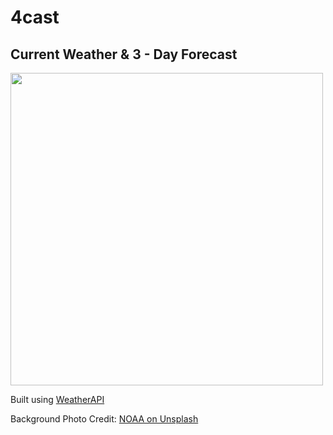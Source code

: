 # 4cast

## Current Weather & 3 - Day Forecast

<img src='https://github.com/mattwheeler-dev/4cast/assets/105622101/590fac62-5934-47c3-93f4-098ffd6a625b' width='500' />

<p>Built using
  <a href="https://www.weatherapi.com/" title="Free Weather API" target="_blank">WeatherAPI</a>
</p>

<p>Background Photo Credit: 
  <a href="https://unsplash.com/photos/green-trees-on-mountain-under-cloudy-sky-during-daytime-kcvlb727mn8" target="_blank"> NOAA on Unsplash</a>
</p>
